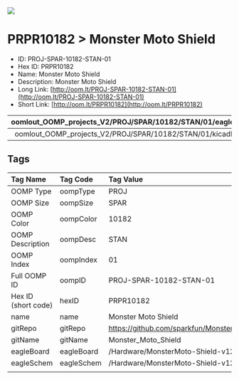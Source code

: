 


  
![][im]
# PRPR10182 > Monster Moto Shield

- ID: PROJ-SPAR-10182-STAN-01
- Hex ID: PRPR10182
- Name: Monster Moto Shield
- Description: Monster Moto Shield
- Long Link: [http://oom.lt/PROJ-SPAR-10182-STAN-01](http://oom.lt/PROJ-SPAR-10182-STAN-01)
- Short Link: [http://oom.lt/PRPR10182](http://oom.lt/PRPR10182)
  

|oomlout_OOMP_projects_V2/PROJ/SPAR/10182/STAN/01/eagleImage.png|oomlout_OOMP_projects_V2/PROJ/SPAR/10182/STAN/01/eagleSchemImage.png|oomlout_OOMP_projects_V2/PROJ/SPAR/10182/STAN/01/kicadPcb3dFront.png|oomlout_OOMP_projects_V2/PROJ/SPAR/10182/STAN/01/kicadPcb3dBack.png|
| :---: | :---: | :---: | :---: |
|oomlout_OOMP_projects_V2/PROJ/SPAR/10182/STAN/01/kicadPcb3d.png||||

## Tags
  

|Tag Name|Tag Code|Tag Value|
| :--- | :--- | :--- |
|OOMP Type|oompType|PROJ|
|OOMP Size|oompSize|SPAR|
|OOMP Color|oompColor|10182|
|OOMP Description|oompDesc|STAN|
|OOMP Index|oompIndex|01|
|Full OOMP ID|oompID|PROJ-SPAR-10182-STAN-01|
|Hex ID (short code)|hexID|PRPR10182|
|name|name|Monster Moto Shield|
|gitRepo|gitRepo|https://github.com/sparkfun/Monster_Moto_Shield|
|gitName|gitName|Monster_Moto_Shield|
|eagleBoard|eagleBoard|/Hardware/MonsterMoto-Shield-v12.brd|
|eagleSchem|eagleSchem|/Hardware/MonsterMoto-Shield-v12.sch|
||||



[im]: PROJ/SPAR/10182/STAN/01/kicadPcb3d_450.png
